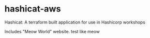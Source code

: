 # hashicat-aws
Hashicat: A terraform built application for use in Hashicorp workshops

Includes "Meow World" website.
test
like
meow
